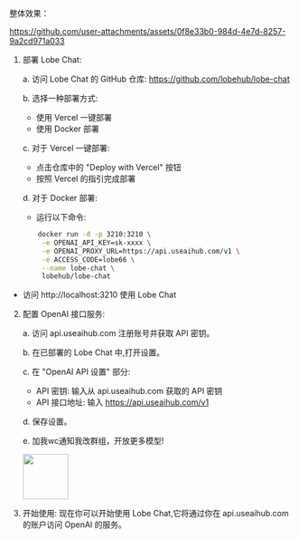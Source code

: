 整体效果：



https://github.com/user-attachments/assets/0f8e33b0-984d-4e7d-8257-9a2cd971a033


1. 部署 Lobe Chat:

   a. 访问 Lobe Chat 的 GitHub 仓库: https://github.com/lobehub/lobe-chat
   
   b. 选择一种部署方式:
      - 使用 Vercel 一键部署
      - 使用 Docker 部署

   c. 对于 Vercel 一键部署:
      - 点击仓库中的 "Deploy with Vercel" 按钮
      - 按照 Vercel 的指引完成部署

   d. 对于 Docker 部署:
      - 运行以下命令:
```bash
       docker run -d -p 3210:3210 \
        -e OPENAI_API_KEY=sk-xxxx \
        -e OPENAI_PROXY_URL=https://api.useaihub.com/v1 \
        -e ACCESS_CODE=lobe66 \
        --name lobe-chat \
        lobehub/lobe-chat
```

  - 访问 http://localhost:3210 使用 Lobe Chat



2. 配置 OpenAI 接口服务:

   a. 访问 api.useaihub.com 注册账号并获取 API 密钥。

   b. 在已部署的 Lobe Chat 中,打开设置。

   c. 在 "OpenAI API 设置" 部分:
      - API 密钥: 输入从 api.useaihub.com 获取的 API 密钥
      - API 接口地址: 输入 https://api.useaihub.com/v1

   d. 保存设置。
   
   e. 加我wc通知我改群组，开放更多模型!
   
   <img src="https://github.com/user-attachments/assets/c23dc989-c605-44f2-8df7-b17dfc84a079" width="80" height="80">


4. 开始使用:
   现在你可以开始使用 Lobe Chat,它将通过你在 api.useaihub.com 的账户访问 OpenAI 的服务。

